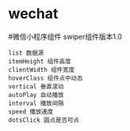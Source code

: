 # wechat

#微信小程序组件
  swiper组件版本1.0

    list 数据源
    itemHeight 组件高度
    clientWidth 组件宽度
    hoverClass 组件点中动态
    vertical 垂直滚动
    autoPlay 自动播放
    interval 播放间隔
    speed 播放速度
    dotsClick 圆点是否可点
